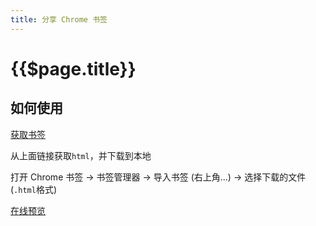 ```yaml
---
title: 分享 Chrome 书签
---
```


# {{$page.title}}

## 如何使用

[获取书签](https://github.com/x-ray-s/bookshelf/blob/master/docs/index.html)

从上面链接获取`html`，并下载到本地

打开 Chrome 书签 -> 书签管理器 -> 导入书签 (右上角...) -> 选择下载的文件(`.html`格式)

[在线预览](https://x-ray-s.github.io/bookshelf/)
